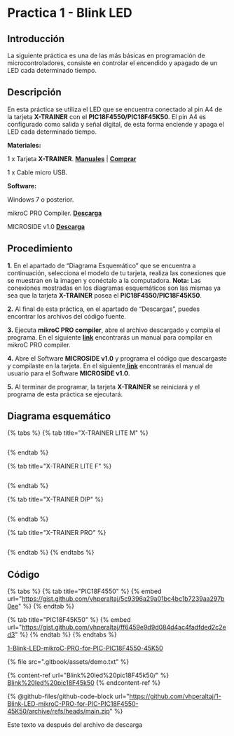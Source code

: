 # Practica 1 - Blink LED

## **Introducción**

La siguiente práctica es una de las más básicas en programación de microcontroladores, consiste en controlar el encendido y apagado de un LED cada determinado tiempo.

## **Descripción**

En esta práctica se utiliza el LED que se encuentra conectado al pin A4 de la tarjeta **X-TRAINER** con el **PIC18F4550/PIC18F45K50**. El pin A4 es configurado como salida y señal digital, de esta forma enciende y apaga el LED cada determinado tiempo.

**Materiales:**

1 x Tarjeta **X-TRAINER**. [**Manuales**](https://microside.com/docs/#manuales-microside) | [**Comprar**](https://store.microside.com/search/?q=x-trainer+pic18)

1 x Cable micro USB.

**Software:**

Windows 7 o posterior.

mikroC PRO Compiler. [**Descarga**](https://www.mikroe.com/mikroc-pic)

MICROSIDE v1.0 [**Descarga**](https://microside.com/wp-content/uploads/2021/12/MICROSIDE\_v1\_Instalador-1-1.zip)

## **Procedimiento**

**1.** En el apartado de “Diagrama Esquemático” que se encuentra a continuación, selecciona el modelo de tu tarjeta, realiza las conexiones que se muestran en la imagen y conéctalo a la computadora. **Nota:** Las conexiones mostradas en los diagramas esquemáticos son las mismas ya sea que la tarjeta **X-TRAINER** posea el **PIC18F4550/PIC18F45K50**.

**2.** Al final de esta práctica, en el apartado de “Descargas”, puedes encontrar los archivos del código fuente.

**3.** Ejecuta **mikroC PRO compiler**, abre el archivo descargado y compila el programa. En el siguiente [**link**](https://microside.com/docs/mikroc/manual-mikroc-pro-for-pic/) encontrarás un manual para compilar en mikroC PRO compiler.

**4.** Abre el Software **MICROSIDE v1.0** y programa el código que descargaste y compilaste en la tarjeta. En el siguiente[ **link**](https://microside.com/docs/manual-software-microside-v1/) encontrarás el manual de usuario para el Software **MICROSIDE v1.0**.

**5.** Al terminar de programar, la tarjeta **X-TRAINER** se reiniciará y el programa de esta práctica se ejecutará.

## **Diagrama esquemático**

{% tabs %}
{% tab title="X-TRAINER LITE M" %}
<figure><img src="https://raw.githubusercontent.com/vhperaltaj/1-Blink-LED-mikroC-PRO-for-PIC-PIC18F4550-45K50/main/Diagrama%20de%20conexi%C3%B3n/X-TRAINER_PIC18F45K50_PIC18F4550_MICROSIDE_01.png" alt=""><figcaption></figcaption></figure>
{% endtab %}

{% tab title="X-TRAINER LITE F" %}
<figure><img src="https://github.com/vhperaltaj/1-Blink-LED-mikroC-PRO-for-PIC-PIC18F4550-45K50/blob/40c1d2db71578483a9a942b71348702fb34450f8/Diagrama%20de%20conexi%C3%B3n/X-TRAINER_PIC18F45K50_MICROSIDE_02.png?raw=true" alt=""><figcaption></figcaption></figure>
{% endtab %}

{% tab title="X-TRAINER DIP" %}
<figure><img src="https://raw.githubusercontent.com/vhperaltaj/1-Blink-LED-mikroC-PRO-for-PIC-PIC18F4550-45K50/40c1d2db71578483a9a942b71348702fb34450f8/Diagrama%20de%20conexi%C3%B3n/X-TRAINER_DIP_Practica-1_Microside_01-768x175.png" alt=""><figcaption></figcaption></figure>
{% endtab %}

{% tab title="X-TRAINER PRO" %}
<figure><img src="https://github.com/vhperaltaj/1-Blink-LED-mikroC-PRO-for-PIC-PIC18F4550-45K50/blob/40c1d2db71578483a9a942b71348702fb34450f8/Diagrama%20de%20conexi%C3%B3n/X-TRAINER_PIC18F45K50_MICROSIDE_03.png?raw=true" alt=""><figcaption></figcaption></figure>
{% endtab %}
{% endtabs %}

## **Código**

{% tabs %}
{% tab title="PIC18F4550" %}
{% embed url="https://gist.github.com/vhperaltaj/5c9396a29a01bc4bc1b7239aa297b0ee" %}
{% endtab %}

{% tab title="PIC18F45K50" %}
{% embed url="https://gist.github.com/vhperaltaj/ff6459e9d9d084d4ac4fadfded2c2ed3" %}
{% endtab %}
{% endtabs %}

[1-Blink-LED-mikroC-PRO-for-PIC-PIC18F4550-45K50](https://github.com/vhperaltaj/1-Blink-LED-mikroC-PRO-for-PIC-PIC18F4550-45K50/archive/refs/heads/main.zip)

{% file src=".gitbook/assets/demo.txt" %}

{% content-ref url="Blink%20led%20pic18F45k50/" %}
[Blink%20led%20pic18F45k50](Blink%20led%20pic18F45k50/)
{% endcontent-ref %}

{% @github-files/github-code-block url="https://github.com/vhperaltaj/1-Blink-LED-mikroC-PRO-for-PIC-PIC18F4550-45K50/archive/refs/heads/main.zip" %}

Este texto va después del archivo de descarga
